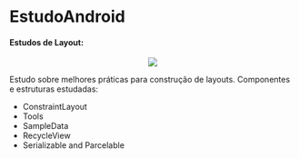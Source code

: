 # EstudoAndroid

#### Estudos de Layout: 

<p align="center">
  <img src="https://user-images.githubusercontent.com/40842310/56129664-1f197180-5f59-11e9-9528-b0fe2acd13ab.gif"/>
</p>

 Estudo sobre melhores práticas para construção de layouts. Componentes e estruturas estudadas:
 
 - ConstraintLayout
 - Tools 
 - SampleData
 - RecycleView
 - Serializable and Parcelable

